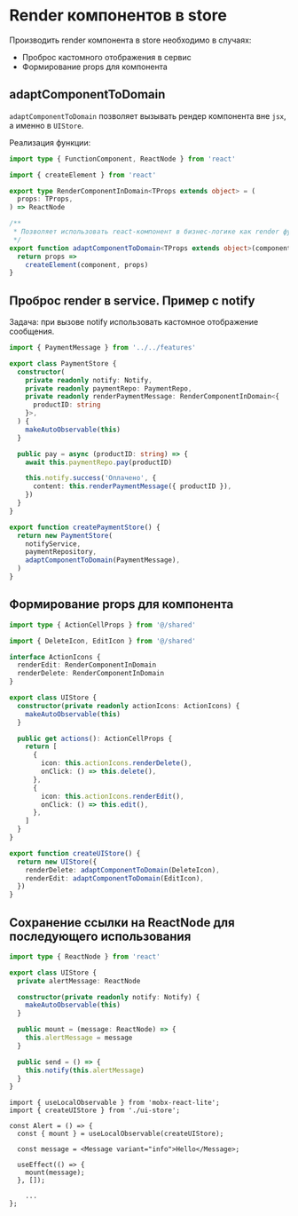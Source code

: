 # Render компонентов в store

Производить render компонента в store необходимо в случаях:

- Проброс кастомного отображения в сервис
- Формирование props для компонента

## adaptComponentToDomain

`adaptComponentToDomain` позволяет вызывать рендер компонента вне `jsx`, а именно в `UIStore`.

Реализация функции:

```ts
import type { FunctionComponent, ReactNode } from 'react'

import { createElement } from 'react'

export type RenderComponentInDomain<TProps extends object> = (
  props: TProps,
) => ReactNode

/**
 * Позволяет использовать react-компонент в бизнес-логике как render функцию
 */
export function adaptComponentToDomain<TProps extends object>(component: FunctionComponent<TProps>): RenderComponentInDomain<TProps> {
  return props =>
    createElement(component, props)
}
```

## Проброс render в service. Пример с notify

Задача: при вызове notify использовать кастомное отображение сообщения.

```ts
import { PaymentMessage } from '../../features'

export class PaymentStore {
  constructor(
    private readonly notify: Notify,
    private readonly paymentRepo: PaymentRepo,
    private readonly renderPaymentMessage: RenderComponentInDomain<{
      productID: string
    }>,
  ) {
    makeAutoObservable(this)
  }

  public pay = async (productID: string) => {
    await this.paymentRepo.pay(productID)

    this.notify.success('Оплачено', {
      content: this.renderPaymentMessage({ productID }),
    })
  }
}

export function createPaymentStore() {
  return new PaymentStore(
    notifyService,
    paymentRepository,
    adaptComponentToDomain(PaymentMessage),
  )
}
```

## Формирование props для компонента

```ts
import type { ActionCellProps } from '@/shared'

import { DeleteIcon, EditIcon } from '@/shared'

interface ActionIcons {
  renderEdit: RenderComponentInDomain
  renderDelete: RenderComponentInDomain
}

export class UIStore {
  constructor(private readonly actionIcons: ActionIcons) {
    makeAutoObservable(this)
  }

  public get actions(): ActionCellProps {
    return [
      {
        icon: this.actionIcons.renderDelete(),
        onClick: () => this.delete(),
      },
      {
        icon: this.actionIcons.renderEdit(),
        onClick: () => this.edit(),
      },
    ]
  }
}

export function createUIStore() {
  return new UIStore({
    renderDelete: adaptComponentToDomain(DeleteIcon),
    renderEdit: adaptComponentToDomain(EditIcon),
  })
}
```

## Сохранение ссылки на ReactNode для последующего использования

```ts
import type { ReactNode } from 'react'

export class UIStore {
  private alertMessage: ReactNode

  constructor(private readonly notify: Notify) {
    makeAutoObservable(this)
  }

  public mount = (message: ReactNode) => {
    this.alertMessage = message
  }

  public send = () => {
    this.notify(this.alertMessage)
  }
}
```

```tsx
import { useLocalObservable } from 'mobx-react-lite';
import { createUIStore } from './ui-store';

const Alert = () => {
  const { mount } = useLocalObservable(createUIStore);

  const message = <Message variant="info">Hello</Message>;

  useEffect(() => {
    mount(message);
  }, []);

    ...
};
```
